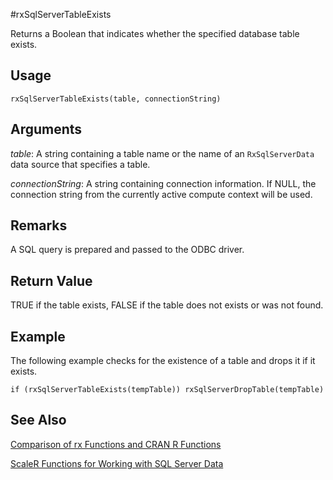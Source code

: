 #rxSqlServerTableExists

Returns a Boolean that indicates whether the specified database table exists.

## Usage

`rxSqlServerTableExists(table, connectionString)`

## Arguments

_table_: A string containing a table name or the name of an `RxSqlServerData` data source that specifies a table.

_connectionString_: A string containing connection information.  If NULL, the connection string from the currently active compute context will be used.

## Remarks
A SQL query is prepared and passed to the ODBC driver.

## Return Value
TRUE if the table exists, FALSE if the table does not exists or was not found.

## Example

The following example checks for the existence of a table and drops it if it exists.
~~~~
if (rxSqlServerTableExists(tempTable)) rxSqlServerDropTable(tempTable)
~~~~

## See Also
[Comparison of rx Functions and CRAN R Functions](compare-base-r-scaler-functions.md)

[ScaleR Functions for Working with SQL Server Data](functions-for-sql-server-data.md)